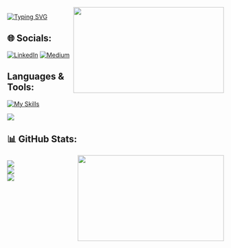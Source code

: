 <img src="https://www.opcito.com/hs-fs/hubfs/DevOps-CI-CD_03.gif?width=600&height=400&name=DevOps-CI-CD_03.gif" align="right" width="350" height="200">

[![Typing SVG](http://readme-typing-svg.herokuapp.com?font=Indie+Flower&size=33&pause=500&color=1EB721&lines=Hi+there+%F0%9F%96%90+I'm+Fatih+;Welcome+to+my+GitHub+page)](https://git.io/typing-svg)
## 🌐 Socials:
 [![LinkedIn](https://img.shields.io/badge/LinkedIn-%230077B5.svg?logo=linkedin&logoColor=white)](https://linkedin.com/in/fatihabdioglu) [![Medium](https://img.shields.io/badge/Medium-12100E?logo=medium&logoColor=white)](https://medium.com/@f.abdioglu) 
## Languages & Tools:
[![My Skills](https://skills.thijs.gg/icons?i=py,aws,linux,docker,jenkins,flask,kubernetes,git,nginx,ansible,sqlite,bash,grafana,html,css,vscode,azure)](https://skills.thijs.gg)

![](https://komarev.com/ghpvc/?username=your-github-fatihabdioglu)
## 📊 GitHub Stats:
<img src="https://media3.giphy.com/media/qgQUggAC3Pfv687qPC/giphy.gif?cid=790b76114acbabb2a6dff2fdf3d3b138e89c8f25cb1fa941&rid=giphy.gif&ct=g" align="right" width="340" height="200">

![](https://github-readme-stats.vercel.app/api?username=fatihabdioglu&theme=gruvbox&hide_border=false&include_all_commits=false&count_private=false)<br/>
![](https://github-readme-streak-stats.herokuapp.com/?user=fatihabdioglu&theme=gruvbox&hide_border=false)<br/>
![](https://github-readme-stats.vercel.app/api/top-langs/?username=fatihabdioglu&theme=gruvbox&hide_border=false&include_all_commits=false&count_private=false&layout=compact)
---

